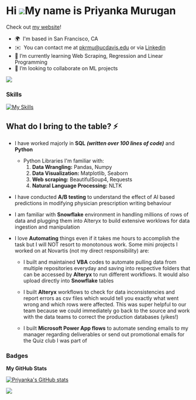 Hi ![](https://user-images.githubusercontent.com/18350557/176309783-0785949b-9127-417c-8b55-ab5a4333674e.gif)My name is Priyanka Murugan 
========================================================================================================================================

Check out [my website](https://priyanka-murugan.github.io/)!

*   🌍  I'm based in San Francisco, CA
*   ✉️  You can contact me at [pkrmu@ucdavis.edu](mailto:pkrmu@ucdavis.edu) or via [Linkedin](https://www.linkedin.com/in/priyanka-murugan/)
*   🌱  I’m currently learning Web Scraping, Regression and Linear Programming
*   🤝  I’m looking to collaborate on ML projects

<a href="https://hits.seeyoufarm.com"><img src="https://hits.seeyoufarm.com/api/count/incr/badge.svg?url=https%3A%2F%2Fpriyanka-murugan.github.io&count_bg=%2379C83D&title_bg=%23555555&icon=&icon_color=%23E7E7E7&title=hits&edge_flat=false"/></a>

### Skills 
<!-- <p align="left">
<a href="https://www.python.org/" target="_blank" rel="noreferrer"><img src="https://raw.githubusercontent.com/danielcranney/readme-generator/main/public/icons/skills/python-colored.svg" width="36" height="36" alt="Python" /></a>
<a href="https://www.mysql.com/" target="_blank" rel="noreferrer"><img src="https://raw.githubusercontent.com/danielcranney/readme-generator/main/public/icons/skills/mysql-colored.svg" width="36" height="36" alt="MySQL" /></a>
<a href="https://flask.palletsprojects.com/en/2.0.x/" target="_blank" rel="noreferrer"><img src="https://raw.githubusercontent.com/danielcranney/readme-generator/main/public/icons/skills/flask-colored.svg" width="36" height="36" alt="Flask" /></a>
<a href="https://www.adobe.com/uk/products/photoshop.html" target="_blank" rel="noreferrer"><img src="https://raw.githubusercontent.com/danielcranney/readme-generator/main/public/icons/skills/photoshop-colored.svg" width="36" height="36" alt="Photoshop" /></a>
<a href="adobe.com/uk/products/illustrator.html" target="_blank" rel="noreferrer"><img src="https://raw.githubusercontent.com/danielcranney/readme-generator/main/public/icons/skills/illustrator-colored.svg" width="36" height="36" alt="Illustrator" /></a>
</p> -->

[![My Skills](https://skillicons.dev/icons?i=py,r,gcp,flask,mysql,mongodb,regex,selenium,sqlite&perline=5)](https://skillicons.dev)
                    
                      


<!-- ## Background 💬

I have a **Bachelor of Technology** degree in **Metallurgical and Materials Engineering** from **Visvesvaraya National Institute of Technology, Nagpur (India).** During my time there, I extensively worked on Materials Science research related to various topics right from Magnesium Alloys for Aerospace applications to Biomass derived Super-Capacitors. My work at **National University of Singapore** even resulted in a ***paper at a leading publication in my research field***. I learnt that everything ultimately comes down to the Structure-Property-Processing relationship which means that the same material could be structured in different ways and for different applications. Curious to work on ways we could model materials to accelerate property prediction, I dwelled deeper into ***machine learning*** and realised that I was more curious about this field and wanted to move beyond my undergraduate major. 

## Professional Experience 🔭

Quick to pivot into ML and Analytics and get my hands dirty, I started working as a **Business Analyst at Novartis** right after graduation. The span of 2 exciting years cemented my interest in understanding how data drove insights. I have worked majorly on ***anaytics*** related to ***effectiveness of marketing campaigns for brands catering to the US and Switzerland.*** I was promoted within a year and have received multiple performance based rewards for my contribution. Due to which I was given the opportunity to lead the Analytics and Operations team of 5 (I was the youngest in the team!) of one of the marquee projects at Novartis called the Next-Gen Engagement where I was the direct point of contact with our client.
 -->
## What do I bring to the table? ⚡

- I have worked majorly in **SQL** ***(written over 100 lines of code)*** and **Python** 
  - Python Libraries I'm familiar with:
      1. **Data Wrangling:** Pandas, Numpy
      2. **Data Visualization:** Matplotlib, Seaborn
      3. **Web scraping:** BeautifulSoup4, Requests
      4. **Natural Language Processing:** NLTK

- I have conducted **A/B testing** to understand the effect of AI based predictions in modifying physician prescription writing behaviour

- I am familiar with **Snowflake** environment in handling millions of rows of data and plugging them into Alteryx to build extensive worklows for data ingestion and manipulation

- I love **Automating** things even if it takes me hours to accomplish the task but I will NOT resort to monotonous work. Some mini projects I worked on at Novartis (not my direct responsibility) are:

    - I built and maintained **VBA** codes to automate pulling data from multiple repositories everyday and saving into respective folders that can be accessed by **Alteryx** to run different workflows. It would also upload directly into **Snowflake** tables
    
    - I built **Alteryx** workflows to check for data inconsistencies and report errors as csv files which would tell you exactly what went wrong and which rows were affected. This was super helpful to our team because we could immediately go back to the source and work with the data teams to correct the production databases (yikes!)
    
    - I built **Microsoft Power App flows** to automate sending emails to my manager regarding deliverables or send out promotional emails for the Quiz club I was part of
 
 
 
### Badges

<b>My GitHub Stats</b>

<a href="http://www.github.com/priyanka-murugan"><img src="https://github-readme-stats.vercel.app/api?username=priyanka-murugan&show_icons=true&hide=&count_private=true&title_color=0891b2&text_color=ffffff&icon_color=0891b2&bg_color=1c1917&hide_border=true&show_icons=true" alt="Priyanka's GitHub stats" /></a>

<a href="http://www.github.com/priyanka-murugan"><img src="https://github-readme-streak-stats.herokuapp.com/?user=priyanka-murugan&stroke=ffffff&background=1c1917&ring=0891b2&fire=0891b2&currStreakNum=ffffff&currStreakLabel=0891b2&sideNums=ffffff&sideLabels=ffffff&dates=ffffff&hide_border=true" /></a>
